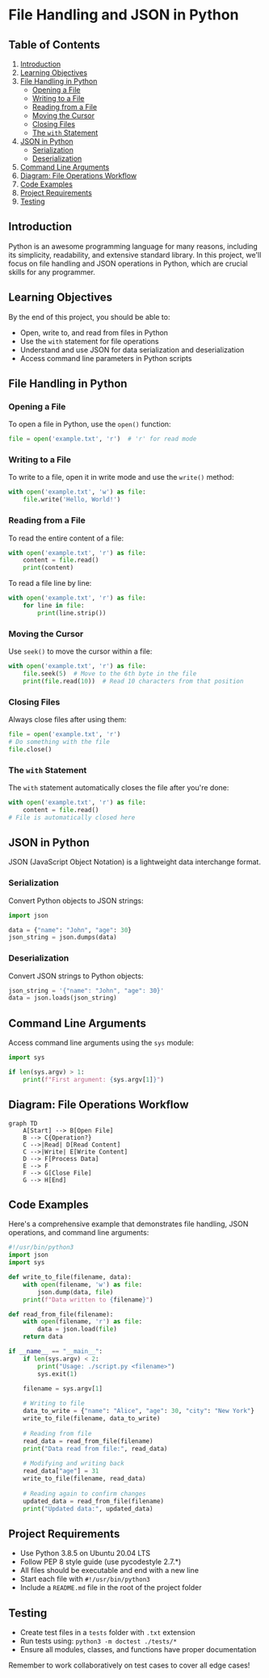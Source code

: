 # File Handling and JSON in Python

## Table of Contents
1. [Introduction](#introduction)
2. [Learning Objectives](#learning-objectives)
3. [File Handling in Python](#file-handling-in-python)
   - [Opening a File](#opening-a-file)
   - [Writing to a File](#writing-to-a-file)
   - [Reading from a File](#reading-from-a-file)
   - [Moving the Cursor](#moving-the-cursor)
   - [Closing Files](#closing-files)
   - [The `with` Statement](#the-with-statement)
4. [JSON in Python](#json-in-python)
   - [Serialization](#serialization)
   - [Deserialization](#deserialization)
5. [Command Line Arguments](#command-line-arguments)
6. [Diagram: File Operations Workflow](#diagram-file-operations-workflow)
7. [Code Examples](#code-examples)
8. [Project Requirements](#project-requirements)
9. [Testing](#testing)

## Introduction

Python is an awesome programming language for many reasons, including its simplicity, readability, and extensive standard library. In this project, we'll focus on file handling and JSON operations in Python, which are crucial skills for any programmer.

## Learning Objectives

By the end of this project, you should be able to:

- Open, write to, and read from files in Python
- Use the `with` statement for file operations
- Understand and use JSON for data serialization and deserialization
- Access command line parameters in Python scripts

## File Handling in Python

### Opening a File

To open a file in Python, use the `open()` function:

```python
file = open('example.txt', 'r')  # 'r' for read mode
```

### Writing to a File

To write to a file, open it in write mode and use the `write()` method:

```python
with open('example.txt', 'w') as file:
    file.write('Hello, World!')
```

### Reading from a File

To read the entire content of a file:

```python
with open('example.txt', 'r') as file:
    content = file.read()
    print(content)
```

To read a file line by line:

```python
with open('example.txt', 'r') as file:
    for line in file:
        print(line.strip())
```

### Moving the Cursor

Use `seek()` to move the cursor within a file:

```python
with open('example.txt', 'r') as file:
    file.seek(5)  # Move to the 6th byte in the file
    print(file.read(10))  # Read 10 characters from that position
```

### Closing Files

Always close files after using them:

```python
file = open('example.txt', 'r')
# Do something with the file
file.close()
```

### The `with` Statement

The `with` statement automatically closes the file after you're done:

```python
with open('example.txt', 'r') as file:
    content = file.read()
# File is automatically closed here
```

## JSON in Python

JSON (JavaScript Object Notation) is a lightweight data interchange format.

### Serialization

Convert Python objects to JSON strings:

```python
import json

data = {"name": "John", "age": 30}
json_string = json.dumps(data)
```

### Deserialization

Convert JSON strings to Python objects:

```python
json_string = '{"name": "John", "age": 30}'
data = json.loads(json_string)
```

## Command Line Arguments

Access command line arguments using the `sys` module:

```python
import sys

if len(sys.argv) > 1:
    print(f"First argument: {sys.argv[1]}")
```

## Diagram: File Operations Workflow

```mermaid
graph TD
    A[Start] --> B[Open File]
    B --> C{Operation?}
    C -->|Read| D[Read Content]
    C -->|Write| E[Write Content]
    D --> F[Process Data]
    E --> F
    F --> G[Close File]
    G --> H[End]
```

## Code Examples

Here's a comprehensive example that demonstrates file handling, JSON operations, and command line arguments:

```python
#!/usr/bin/python3
import json
import sys

def write_to_file(filename, data):
    with open(filename, 'w') as file:
        json.dump(data, file)
    print(f"Data written to {filename}")

def read_from_file(filename):
    with open(filename, 'r') as file:
        data = json.load(file)
    return data

if __name__ == "__main__":
    if len(sys.argv) < 2:
        print("Usage: ./script.py <filename>")
        sys.exit(1)

    filename = sys.argv[1]
    
    # Writing to file
    data_to_write = {"name": "Alice", "age": 30, "city": "New York"}
    write_to_file(filename, data_to_write)
    
    # Reading from file
    read_data = read_from_file(filename)
    print("Data read from file:", read_data)
    
    # Modifying and writing back
    read_data["age"] = 31
    write_to_file(filename, read_data)
    
    # Reading again to confirm changes
    updated_data = read_from_file(filename)
    print("Updated data:", updated_data)
```

## Project Requirements

- Use Python 3.8.5 on Ubuntu 20.04 LTS
- Follow PEP 8 style guide (use pycodestyle 2.7.*)
- All files should be executable and end with a new line
- Start each file with `#!/usr/bin/python3`
- Include a `README.md` file in the root of the project folder

## Testing

- Create test files in a `tests` folder with `.txt` extension
- Run tests using: `python3 -m doctest ./tests/*`
- Ensure all modules, classes, and functions have proper documentation

Remember to work collaboratively on test cases to cover all edge cases!